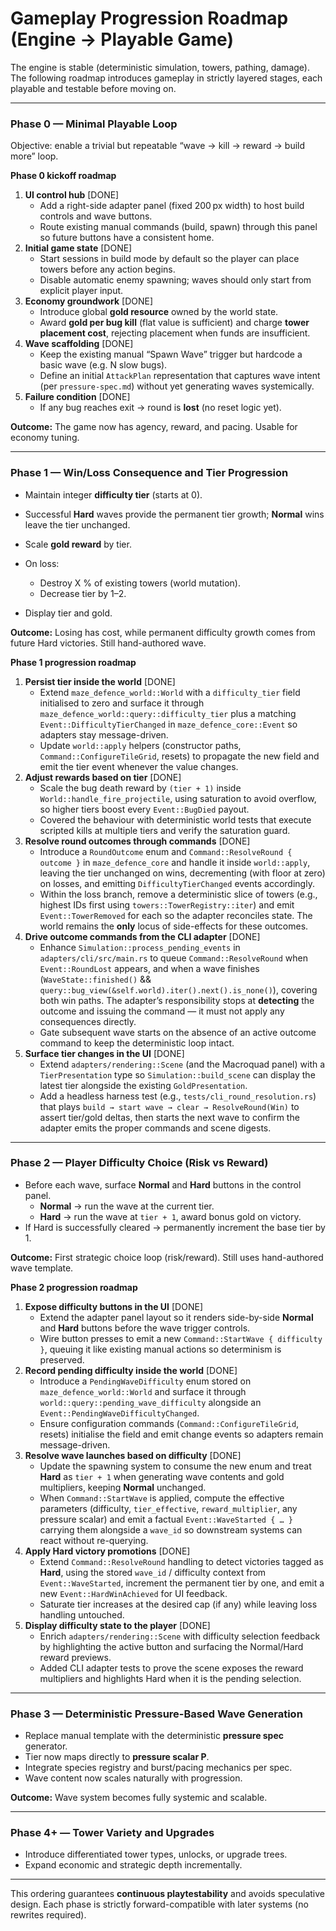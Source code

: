 # Gameplay Progression Roadmap (Engine → Playable Game)

The engine is stable (deterministic simulation, towers, pathing, damage).
The following roadmap introduces gameplay in strictly layered stages, each playable and testable before moving on.

---

### Phase 0 — Minimal Playable Loop

Objective: enable a trivial but repeatable “wave → kill → reward → build more” loop.

**Phase 0 kickoff roadmap**

1. **UI control hub** [DONE]
   * Add a right-side adapter panel (fixed 200 px width) to host build controls and wave buttons.
   * Route existing manual commands (build, spawn) through this panel so future buttons have a consistent home.
2. **Initial game state** [DONE]
   * Start sessions in build mode by default so the player can place towers before any action begins.
   * Disable automatic enemy spawning; waves should only start from explicit player input.
3. **Economy groundwork** [DONE]
   * Introduce global **gold resource** owned by the world state.
   * Award **gold per bug kill** (flat value is sufficient) and charge **tower placement cost**, rejecting placement when funds are insufficient.
4. **Wave scaffolding** [DONE]
   * Keep the existing manual “Spawn Wave” trigger but hardcode a basic wave (e.g. N slow bugs).
   * Define an initial `AttackPlan` representation that captures wave intent (per `pressure-spec.md`) without yet generating waves systemically.
5. **Failure condition** [DONE]
   * If any bug reaches exit → round is **lost** (no reset logic yet).

**Outcome:** The game now has agency, reward, and pacing. Usable for economy tuning.

---

### Phase 1 — Win/Loss Consequence and Tier Progression

* Maintain integer **difficulty tier** (starts at 0).
* Successful **Hard** waves provide the permanent tier growth; **Normal** wins leave the tier unchanged.
* Scale **gold reward** by tier.
* On loss:

  * Destroy X % of existing towers (world mutation).
  * Decrease tier by 1–2.
* Display tier and gold.

**Outcome:** Losing has cost, while permanent difficulty growth comes from future Hard victories. Still hand-authored wave.

**Phase 1 progression roadmap**

1. **Persist tier inside the world** [DONE]
   * Extend `maze_defence_world::World` with a `difficulty_tier` field initialised to zero and surface it through `maze_defence_world::query::difficulty_tier` plus a matching `Event::DifficultyTierChanged` in `maze_defence_core::Event` so adapters stay message-driven.
   * Update `world::apply` helpers (constructor paths, `Command::ConfigureTileGrid`, resets) to propagate the new field and emit the tier event whenever the value changes.
2. **Adjust rewards based on tier** [DONE]
   * Scale the bug death reward by `(tier + 1)` inside `World::handle_fire_projectile`, using saturation to avoid overflow, so higher tiers boost every `Event::BugDied` payout.
   * Covered the behaviour with deterministic world tests that execute scripted kills at multiple tiers and verify the saturation guard.
3. **Resolve round outcomes through commands** [DONE]
   * Introduce a `RoundOutcome` enum and `Command::ResolveRound { outcome }` in `maze_defence_core` and handle it inside `world::apply`, leaving the tier unchanged on wins, decrementing (with floor at zero) on losses, and emitting `DifficultyTierChanged` events accordingly.
   * Within the loss branch, remove a deterministic slice of towers (e.g., highest IDs first using `towers::TowerRegistry::iter`) and emit `Event::TowerRemoved` for each so the adapter reconciles state. The world remains the **only** locus of side-effects for these outcomes.
4. **Drive outcome commands from the CLI adapter** [DONE]
   * Enhance `Simulation::process_pending_events` in `adapters/cli/src/main.rs` to queue `Command::ResolveRound` when `Event::RoundLost` appears, and when a wave finishes (`WaveState::finished()` && `query::bug_view(&self.world).iter().next().is_none()`), covering both win paths. The adapter’s responsibility stops at **detecting** the outcome and issuing the command — it must not apply any consequences directly.
   * Gate subsequent wave starts on the absence of an active outcome command to keep the deterministic loop intact.
5. **Surface tier changes in the UI** [DONE]
   * Extend `adapters/rendering::Scene` (and the Macroquad panel) with a `TierPresentation` type so `Simulation::build_scene` can display the latest tier alongside the existing `GoldPresentation`.
   * Add a headless harness test (e.g., `tests/cli_round_resolution.rs`) that plays `build → start wave → clear → ResolveRound(Win)` to assert tier/gold deltas, then starts the next wave to confirm the adapter emits the proper commands and scene digests.

---

### Phase 2 — Player Difficulty Choice (Risk vs Reward)

* Before each wave, surface **Normal** and **Hard** buttons in the control panel.
  * **Normal** → run the wave at the current tier.
  * **Hard** → run the wave at `tier + 1`, award bonus gold on victory.
* If Hard is successfully cleared → permanently increment the base tier by 1.

**Outcome:** First strategic choice loop (risk/reward). Still uses hand-authored wave template.

**Phase 2 progression roadmap**

1. **Expose difficulty buttons in the UI** [DONE]
   * Extend the adapter panel layout so it renders side-by-side **Normal** and **Hard** buttons before the wave trigger controls.
   * Wire button presses to emit a new `Command::StartWave { difficulty }`, queuing it like existing manual actions so determinism is preserved.
2. **Record pending difficulty inside the world** [DONE]
   * Introduce a `PendingWaveDifficulty` enum stored on `maze_defence_world::World` and surface it through `world::query::pending_wave_difficulty` alongside an `Event::PendingWaveDifficultyChanged`.
   * Ensure configuration commands (`Command::ConfigureTileGrid`, resets) initialise the field and emit change events so adapters remain message-driven.
3. **Resolve wave launches based on difficulty** [DONE]
   * Update the spawning system to consume the new enum and treat **Hard** as `tier + 1` when generating wave contents and gold multipliers, keeping **Normal** unchanged.
   * When `Command::StartWave` is applied, compute the effective parameters (difficulty, `tier_effective`, `reward_multiplier`, any pressure scalar) and emit a factual `Event::WaveStarted { … }` carrying them alongside a `wave_id` so downstream systems can react without re-querying.
4. **Apply Hard victory promotions** [DONE]
   * Extend `Command::ResolveRound` handling to detect victories tagged as **Hard**, using the stored `wave_id` / difficulty context from `Event::WaveStarted`, increment the permanent tier by one, and emit a new `Event::HardWinAchieved` for UI feedback.
   * Saturate tier increases at the desired cap (if any) while leaving loss handling untouched.
5. **Display difficulty state to the player** [DONE]
   * Enrich `adapters/rendering::Scene` with difficulty selection feedback by highlighting the active button and surfacing the Normal/Hard reward previews.
   * Added CLI adapter tests to prove the scene exposes the reward multipliers and highlights Hard when it is the pending selection.

---

### Phase 3 — Deterministic Pressure-Based Wave Generation

* Replace manual template with the deterministic **pressure spec** generator.
* Tier now maps directly to **pressure scalar P**.
* Integrate species registry and burst/pacing mechanics per spec.
* Wave content now scales naturally with progression.

**Outcome:** Wave system becomes fully systemic and scalable.

---

### Phase 4+ — Tower Variety and Upgrades

* Introduce differentiated tower types, unlocks, or upgrade trees.
* Expand economic and strategic depth incrementally.

---

This ordering guarantees **continuous playtestability** and avoids speculative design.
Each phase is strictly forward-compatible with later systems (no rewrites required).
